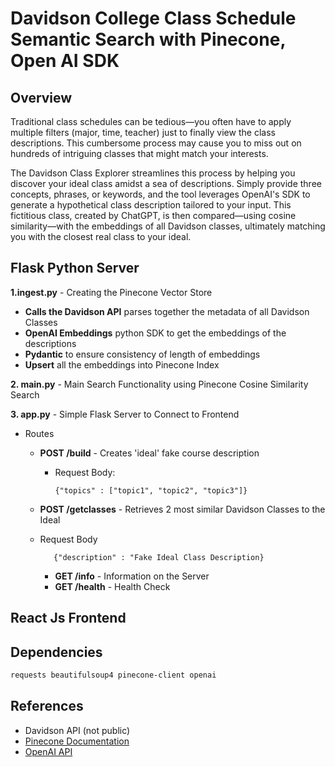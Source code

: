 #  Davidson College Class Schedule Semantic Search with Pinecone, Open AI SDK

##  Overview

Traditional class schedules can be tedious—you often have to apply multiple filters (major, time, teacher) just to finally view the class descriptions. This cumbersome process may cause you to miss out on hundreds of intriguing classes that might match your interests.

The Davidson Class Explorer streamlines this process by helping you discover your ideal class amidst a sea of descriptions. Simply provide three concepts, phrases, or keywords, and the tool leverages OpenAI's SDK to generate a hypothetical class description tailored to your input. This fictitious class, created by ChatGPT, is then compared—using cosine similarity—with the embeddings of all Davidson classes, ultimately matching you with the closest real class to your ideal.


## Flask Python Server

**1.ingest.py** - Creating the Pinecone Vector Store 

  - **Calls the Davidson API** parses together the metadata of all Davidson Classes
  - **OpenAI Embeddings** python SDK to get the embeddings of the descriptions
  - **Pydantic** to ensure consistency of length of embeddings
  - **Upsert** all the embeddings into Pinecone Index
    
    
**2. main.py** - Main Search Functionality using Pinecone Cosine Similarity Search

**3. app.py** - Simple Flask Server to Connect to Frontend
  - Routes
      - **POST /build**  - Creates 'ideal' fake course description
         - Request Body:
           ```
           {"topics" : ["topic1", "topic2", "topic3"]}
           ```
      - **POST /getclasses** - Retrieves 2 most similar Davidson Classes to the Ideal
      - Request Body
        ```
           {"description" : "Fake Ideal Class Description}
           ```

        - **GET /info** - Information on the Server
        - **GET /health** - Health Check


## React Js Frontend



## Dependencies

```bash
requests beautifulsoup4 pinecone-client openai
```


## References
- Davidson API (not public)
- [Pinecone Documentation](https://docs.pinecone.io)
- [OpenAI API](https://platform.openai.com/docs/guides/embeddings)
